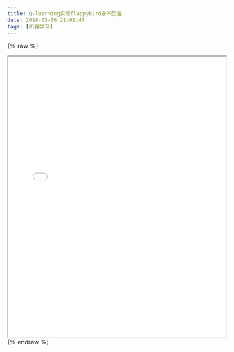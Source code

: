 ```yaml
---
title: Q-learning实现flappyBird永不坠落
date: 2018-03-06 21:02:47
tags: [机器学习]
---
```


{% raw %}
<iframe  width="100%" height="650" src="skip_render/game.html"></iframe>
{% endraw %}